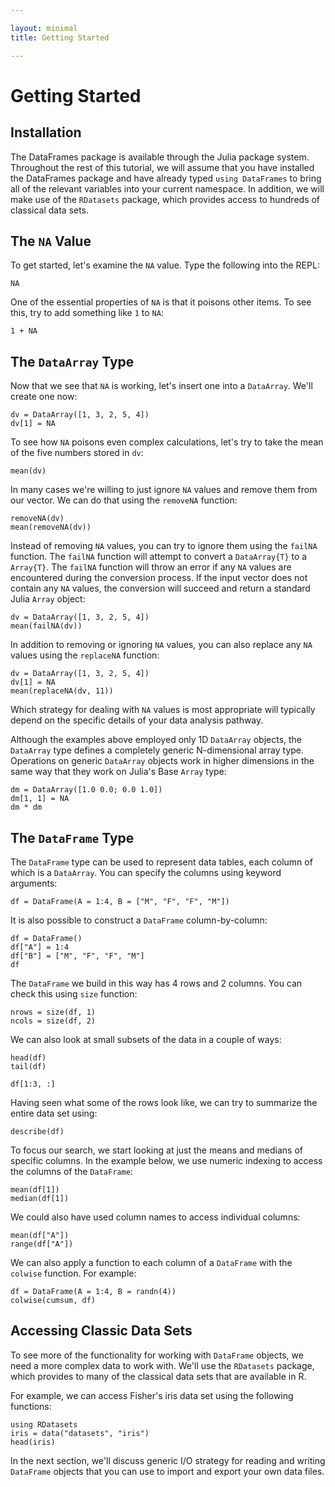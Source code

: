 ```yaml
---

layout: minimal
title: Getting Started

---
```


# Getting Started

## Installation

The DataFrames package is available through the Julia package system. Throughout the rest of this tutorial, we will assume that you have installed the DataFrames package and have already typed `using DataFrames` to bring all of the relevant variables into your current namespace. In addition, we will make use of the `RDatasets` package, which provides access to hundreds of classical data sets.

## The `NA` Value

To get started, let's examine the `NA` value. Type the following into the REPL:

	NA

One of the essential properties of `NA` is that it poisons other items. To see this, try to add something like `1` to `NA`:

	1 + NA

## The `DataArray` Type

Now that we see that `NA` is working, let's insert one into a `DataArray`. We'll create one now:

	dv = DataArray([1, 3, 2, 5, 4])
	dv[1] = NA

To see how `NA` poisons even complex calculations, let's try to take the mean of the five numbers stored in `dv`:

	mean(dv)

In many cases we're willing to just ignore `NA` values and remove them from our vector. We can do that using the `removeNA` function:

	removeNA(dv)
	mean(removeNA(dv))

Instead of removing `NA` values, you can try to ignore them using the `failNA` function. The `failNA` function will attempt to convert a `DataArray{T}` to a `Array{T}`. The `failNA` function will throw an error if any `NA` values are encountered during the conversion process. If the input vector does not contain any `NA` values, the conversion will succeed and return a standard Julia `Array` object:

	dv = DataArray([1, 3, 2, 5, 4])
	mean(failNA(dv))

In addition to removing or ignoring `NA` values, you can also replace any `NA` values using the `replaceNA` function:

	dv = DataArray([1, 3, 2, 5, 4])
	dv[1] = NA
	mean(replaceNA(dv, 11))

Which strategy for dealing with `NA` values is most appropriate will typically depend on the specific details of your data analysis pathway.

Although the examples above employed only 1D `DataArray` objects, the `DataArray` type defines a completely generic N-dimensional array type. Operations on generic `DataArray` objects work in higher dimensions in the same way that they work on Julia's Base `Array` type:

	dm = DataArray([1.0 0.0; 0.0 1.0])
	dm[1, 1] = NA
	dm * dm

## The `DataFrame` Type

The `DataFrame` type can be used to represent data tables, each column of which is a `DataArray`. You can specify the columns using keyword arguments:

	df = DataFrame(A = 1:4, B = ["M", "F", "F", "M"])

It is also possible to construct a `DataFrame` column-by-column:

	df = DataFrame()
	df["A"] = 1:4
	df["B"] = ["M", "F", "F", "M"]
	df

The `DataFrame` we build in this way has 4 rows and 2 columns. You can check this using `size` function:

	nrows = size(df, 1)
	ncols = size(df, 2)

We can also look at small subsets of the data in a couple of ways:

	head(df)
	tail(df)
	
	df[1:3, :]

Having seen what some of the rows look like, we can try to summarize the entire data set using:

	describe(df)

To focus our search, we start looking at just the means and medians of specific columns. In the example below, we use numeric indexing to access the columns of the `DataFrame`:

	mean(df[1])
	median(df[1])

We could also have used column names to access individual columns:

	mean(df["A"])
	range(df["A"])

We can also apply a function to each column of a `DataFrame` with the `colwise`
function.  For example:

    df = DataFrame(A = 1:4, B = randn(4))
    colwise(cumsum, df)

## Accessing Classic Data Sets

To see more of the functionality for working with `DataFrame` objects, we need a more complex data to work with. We'll use the `RDatasets` package, which provides to many of the classical data sets that are available in R.

For example, we can access Fisher's iris data set using the following functions:

	using RDatasets
	iris = data("datasets", "iris")
	head(iris)

In the next section, we'll discuss generic I/O strategy for reading and writing `DataFrame` objects that you can use to import and export your own data files.
